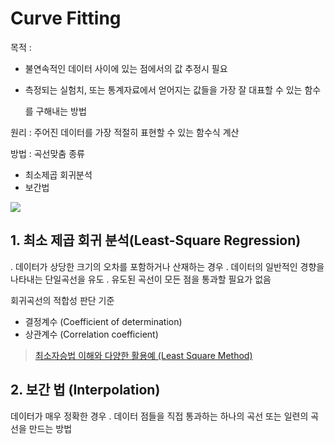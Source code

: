 # Curve Fitting

목적 :

* 불연속적인 데이터 사이에 있는 점에서의 값 추정시 필요
* 측정되는 실험치, 또는 통계자료에서 얻어지는 값들을 가장 잘 대표할 수 있는 함수

  를 구해내는 방법

원리 : 주어진 데이터를 가장 적절히 표현할 수 있는 함수식 계산

방법 : 곡선맞춤 종류

* 최소제곱 회귀분석 
* 보간법

![](https://i.imgur.com/UgTXaMi.png)

## 1. 최소 제곱 회귀 분석\(Least-Square Regression\)

. 데이터가 상당한 크기의 오차를 포함하거나 산재하는 경우 . 데이터의 일반적인 경향을 나타내는 단일곡선을 유도 . 유도된 곡선이 모든 점을 통과할 필요가 없음

회귀곡선의 적합성 판단 기준

* 결정계수 \(Coefficient of determination\)
* 상관계수 \(Correlation coefficient\)

> [최소자승법 이해와 다양한 활용예 \(Least Square Method\)](https://darkpgmr.tistory.com/56)

## 2. 보간 법 \(Interpolation\)

데이터가 매우 정확한 경우 . 데이터 점들을 직접 통과하는 하나의 곡선 또는 일련의 곡선을 만드는 방법

